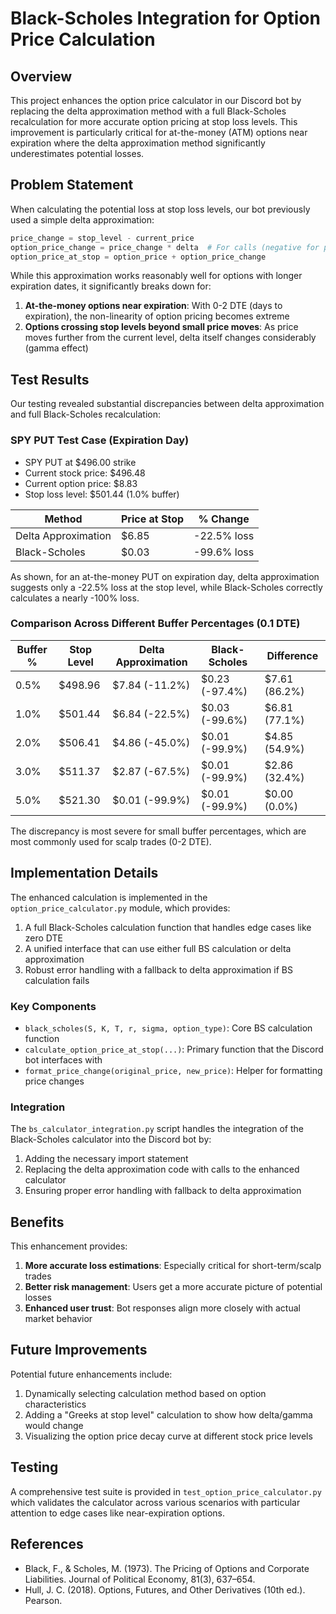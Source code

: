 # Black-Scholes Integration for Option Price Calculation

## Overview

This project enhances the option price calculator in our Discord bot by replacing the delta approximation method with a full Black-Scholes recalculation for more accurate option pricing at stop loss levels. This improvement is particularly critical for at-the-money (ATM) options near expiration where the delta approximation method significantly underestimates potential losses.

## Problem Statement

When calculating the potential loss at stop loss levels, our bot previously used a simple delta approximation:

```python
price_change = stop_level - current_price
option_price_change = price_change * delta  # For calls (negative for puts)
option_price_at_stop = option_price + option_price_change
```

While this approximation works reasonably well for options with longer expiration dates, it significantly breaks down for:

1. **At-the-money options near expiration**: With 0-2 DTE (days to expiration), the non-linearity of option pricing becomes extreme
2. **Options crossing stop levels beyond small price moves**: As price moves further from the current level, delta itself changes considerably (gamma effect)

## Test Results

Our testing revealed substantial discrepancies between delta approximation and full Black-Scholes recalculation:

### SPY PUT Test Case (Expiration Day)
- SPY PUT at $496.00 strike
- Current stock price: $496.48
- Current option price: $8.83
- Stop loss level: $501.44 (1.0% buffer)

| Method | Price at Stop | % Change |
|--------|--------------|----------|
| Delta Approximation | $6.85 | -22.5% loss |
| Black-Scholes | $0.03 | -99.6% loss |

As shown, for an at-the-money PUT on expiration day, delta approximation suggests only a -22.5% loss at the stop level, while Black-Scholes correctly calculates a nearly -100% loss.

### Comparison Across Different Buffer Percentages (0.1 DTE)

| Buffer % | Stop Level | Delta Approximation | Black-Scholes | Difference |
|----------|------------|---------------------|---------------|------------|
| 0.5% | $498.96 | $7.84 (-11.2%) | $0.23 (-97.4%) | $7.61 (86.2%) |
| 1.0% | $501.44 | $6.84 (-22.5%) | $0.03 (-99.6%) | $6.81 (77.1%) |
| 2.0% | $506.41 | $4.86 (-45.0%) | $0.01 (-99.9%) | $4.85 (54.9%) |
| 3.0% | $511.37 | $2.87 (-67.5%) | $0.01 (-99.9%) | $2.86 (32.4%) |
| 5.0% | $521.30 | $0.01 (-99.9%) | $0.01 (-99.9%) | $0.00 (0.0%) |

The discrepancy is most severe for small buffer percentages, which are most commonly used for scalp trades (0-2 DTE).

## Implementation Details

The enhanced calculation is implemented in the `option_price_calculator.py` module, which provides:

1. A full Black-Scholes calculation function that handles edge cases like zero DTE
2. A unified interface that can use either full BS calculation or delta approximation
3. Robust error handling with a fallback to delta approximation if BS calculation fails

### Key Components

- `black_scholes(S, K, T, r, sigma, option_type)`: Core BS calculation function
- `calculate_option_price_at_stop(...)`: Primary function that the Discord bot interfaces with
- `format_price_change(original_price, new_price)`: Helper for formatting price changes

### Integration

The `bs_calculator_integration.py` script handles the integration of the Black-Scholes calculator into the Discord bot by:

1. Adding the necessary import statement
2. Replacing the delta approximation code with calls to the enhanced calculator
3. Ensuring proper error handling with fallback to delta approximation

## Benefits

This enhancement provides:

1. **More accurate loss estimations**: Especially critical for short-term/scalp trades
2. **Better risk management**: Users get a more accurate picture of potential losses 
3. **Enhanced user trust**: Bot responses align more closely with actual market behavior

## Future Improvements

Potential future enhancements include:

1. Dynamically selecting calculation method based on option characteristics
2. Adding a "Greeks at stop level" calculation to show how delta/gamma would change
3. Visualizing the option price decay curve at different stock price levels

## Testing

A comprehensive test suite is provided in `test_option_price_calculator.py` which validates the calculator across various scenarios with particular attention to edge cases like near-expiration options.

## References

- Black, F., & Scholes, M. (1973). The Pricing of Options and Corporate Liabilities. Journal of Political Economy, 81(3), 637–654.
- Hull, J. C. (2018). Options, Futures, and Other Derivatives (10th ed.). Pearson.